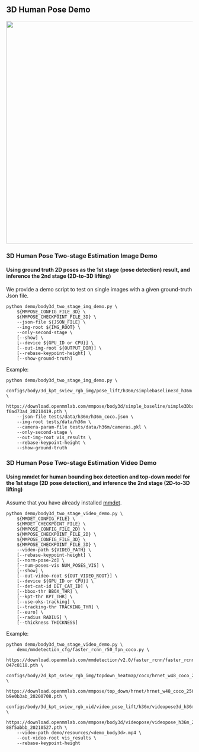 ## 3D Human Pose Demo

<img src="https://user-images.githubusercontent.com/15977946/118820606-02df2000-b8e9-11eb-9984-b9228101e780.gif" width="600px" alt><br>

### 3D Human Pose Two-stage Estimation Image Demo

#### Using ground truth 2D poses as the 1st stage (pose detection) result, and inference the 2nd stage (2D-to-3D lifting)

We provide a demo script to test on single images with a given ground-truth Json file.

```shell
python demo/body3d_two_stage_img_demo.py \
    ${MMPOSE_CONFIG_FILE_3D} \
    ${MMPOSE_CHECKPOINT_FILE_3D} \
    --json-file ${JSON_FILE} \
    --img-root ${IMG_ROOT} \
    --only-second-stage \
    [--show] \
    [--device ${GPU_ID or CPU}] \
    [--out-img-root ${OUTPUT_DIR}] \
    [--rebase-keypoint-height] \
    [--show-ground-truth]
```

Example:

```shell
python demo/body3d_two_stage_img_demo.py \
    configs/body/3d_kpt_sview_rgb_img/pose_lift/h36m/simplebaseline3d_h36m.py \
    https://download.openmmlab.com/mmpose/body3d/simple_baseline/simple3Dbaseline_h36m-f0ad73a4_20210419.pth \
    --json-file tests/data/h36m/h36m_coco.json \
    --img-root tests/data/h36m \
    --camera-param-file tests/data/h36m/cameras.pkl \
    --only-second-stage \
    --out-img-root vis_results \
    --rebase-keypoint-height \
    --show-ground-truth
```

### 3D Human Pose Two-stage Estimation Video Demo

#### Using mmdet for human bounding box detection and top-down model for the 1st stage (2D pose detection), and inference the 2nd stage (2D-to-3D lifting)

Assume that you have already installed [mmdet](https://github.com/open-mmlab/mmdetection).

```shell
python demo/body3d_two_stage_video_demo.py \
    ${MMDET_CONFIG_FILE} \
    ${MMDET_CHECKPOINT_FILE} \
    ${MMPOSE_CONFIG_FILE_2D} \
    ${MMPOSE_CHECKPOINT_FILE_2D} \
    ${MMPOSE_CONFIG_FILE_3D} \
    ${MMPOSE_CHECKPOINT_FILE_3D} \
    --video-path ${VIDEO_PATH} \
    [--rebase-keypoint-height] \
    [--norm-pose-2d] \
    [--num-poses-vis NUM_POSES_VIS] \
    [--show] \
    [--out-video-root ${OUT_VIDEO_ROOT}] \
    [--device ${GPU_ID or CPU}] \
    [--det-cat-id DET_CAT_ID] \
    [--bbox-thr BBOX_THR] \
    [--kpt-thr KPT_THR] \
    [--use-oks-tracking] \
    [--tracking-thr TRACKING_THR] \
    [--euro] \
    [--radius RADIUS] \
    [--thickness THICKNESS]
```

Example:

```shell
python demo/body3d_two_stage_video_demo.py \
    demo/mmdetection_cfg/faster_rcnn_r50_fpn_coco.py \
    https://download.openmmlab.com/mmdetection/v2.0/faster_rcnn/faster_rcnn_r50_fpn_1x_coco/faster_rcnn_r50_fpn_1x_coco_20200130-047c8118.pth \
    configs/body/2d_kpt_sview_rgb_img/topdown_heatmap/coco/hrnet_w48_coco_256x192.py \
    https://download.openmmlab.com/mmpose/top_down/hrnet/hrnet_w48_coco_256x192-b9e0b3ab_20200708.pth \
    configs/body/3d_kpt_sview_rgb_vid/video_pose_lift/h36m/videopose3d_h36m_243frames_fullconv_supervised_cpn_ft.py \
    https://download.openmmlab.com/mmpose/body3d/videopose/videopose_h36m_243frames_fullconv_supervised_cpn_ft-88f5abbb_20210527.pth \
    --video-path demo/resources/<demo_body3d>.mp4 \
    --out-video-root vis_results \
    --rebase-keypoint-height
```
